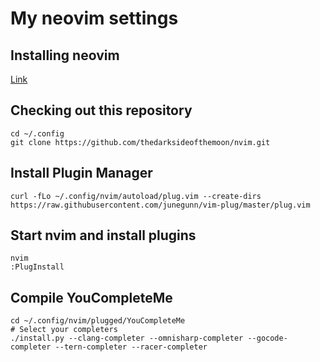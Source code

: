 # My neovim settings

## Installing neovim
[Link](https://github.com/neovim/neovim/wiki/Installing-Neovim)

## Checking out this repository

    cd ~/.config
    git clone https://github.com/thedarksideofthemoon/nvim.git

## Install Plugin Manager

    curl -fLo ~/.config/nvim/autoload/plug.vim --create-dirs https://raw.githubusercontent.com/junegunn/vim-plug/master/plug.vim

## Start nvim and install plugins

    nvim
    :PlugInstall

## Compile YouCompleteMe

    cd ~/.config/nvim/plugged/YouCompleteMe
    # Select your completers
    ./install.py --clang-completer --omnisharp-completer --gocode-completer --tern-completer --racer-completer
